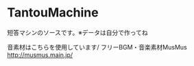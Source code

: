 # TantouMachine
短答マシンのソースです。※データは自分で作ってね

音素材はこちらを使用しています/
フリーBGM・音楽素材MusMus http://musmus.main.jp/
